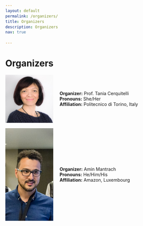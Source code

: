 ```yaml
---
layout: default
permalink: /organizers/
title: Organizers
description: Organizers
nav: true

---
```


<h1><b>Organizers</b></h1>

<div style="display: flex; align-items: center;">
<!-- Image on the left -->
  <img src="/assets/img/Tania_Cerquitelli.jpg" alt="Description" style="width: 150px; margin-right: 20px;">

  <!-- Text on the right -->
  <div>
    <b>Organizer:</b> Prof. Tania Cerquitelli<br>
    <b>Pronouns:</b> She/Her <br>
    <b>Affiliation:</b> Politecnico di Torino, Italy <br>
  </div>
</div>

<br>

<div style="display: flex; align-items: center;">
<!-- Image on the left -->
  <img src="/assets/img/Amin_Mantrac.png" alt="Description" style="width: 150px; margin-right: 20px;">

  <!-- Text on the right -->
  <div>
    <b>Organizer:</b> Amin Mantrach<br>
    <b>Pronouns:</b> He/Him/His <br>
    <b>Affiliation:</b> Amazon, Luxembourg <br>
  </div>
</div>